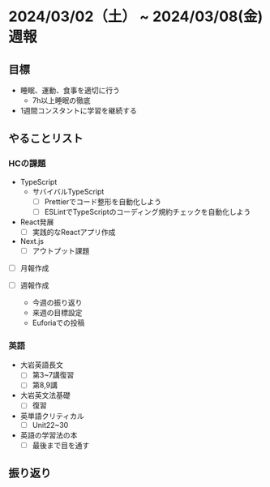 # 2024/03/02（土） ~ 2024/03/08(金) 週報

## 目標

- 睡眠、運動、食事を適切に行う
  - 7h以上睡眠の徹底
- 1週間コンスタントに学習を継続する

## やることリスト

### HCの課題

- TypeScript
  - サバイバルTypeScript
    - [ ] Prettierでコード整形を自動化しよう
    - [ ] ESLintでTypeScriptのコーディング規約チェックを自動化しよう
- React発展
  - [ ] 実践的なReactアプリ作成
- Next.js
  - [ ] アウトプット課題

- [ ] 月報作成

- [ ] 週報作成
  - 今週の振り返り
  - 来週の目標設定
  - Euforiaでの投稿

### 英語

- 大岩英語長文
  - [ ] 第3~7講復習
  - [ ] 第8,9講
- 大岩英文法基礎
  - [ ] 復習
- 英単語クリティカル
  - [ ] Unit22~30
- 英語の学習法の本
  - [ ] 最後まで目を通す

## 振り返り
